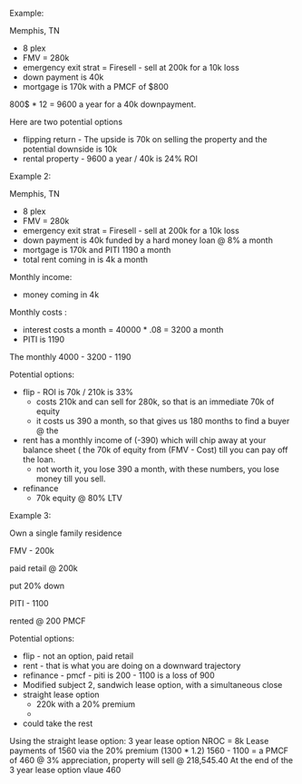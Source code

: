 
Example: 

Memphis, TN 

- 8 plex
- FMV = 280k
- emergency exit strat  = Firesell - sell at 200k for a 10k loss
- down payment is 40k
- mortgage is 170k with a PMCF of $800


800$ * 12 = 9600 a year for a 40k downpayment. 



Here are two potential options
 - flipping return - The upside is 70k on selling the property and the potential downside is 10k 
- rental property - 9600 a year / 40k is 24% ROI



Example 2: 

Memphis, TN 

- 8 plex
- FMV = 280k
- emergency exit strat  = Firesell - sell at 200k for a 10k loss
- down payment is 40k funded by a hard money loan @ 8% a month
- mortgage is 170k and PITI  1190 a month
- total rent coming in is 4k a month 


Monthly income:
- money coming in 4k 

Monthly costs :
- interest costs a month =  40000 * .08 = 3200 a month
- PITI is 1190


The monthly 4000 - 3200 - 1190



Potential options:
- flip - ROI is 70k / 210k is 33% 
	- costs 210k and can sell for 280k, so that is an immediate 70k of equity
	- it costs us 390 a month, so that gives us 180 months to find a buyer @ the 
- rent has a monthly income of (-390) which will chip away at your balance sheet ( the 70k of equity from (FMV - Cost) till you can pay off the loan. 
	- not worth it, you lose 390 a month, with these numbers, you lose money till you sell. 
- refinance 
	- 70k equity @ 80% LTV 


Example 3:

Own a single family residence

FMV - 200k 

paid retail @ 200k 

 put 20% down

PITI - 1100 

rented @ 200 PMCF 


Potential options:
- flip - not an option, paid retail
- rent - that is what you are doing on a downward trajectory
- refinance - pmcf - piti is 200 - 1100 is a loss of 900 
- Modified subject 2, sandwich lease option,  with a simultaneous close
- straight lease option
	- 220k with a 20% premium
	- 
- could take the rest 



Using the straight lease option:
3 year lease option 
NROC = 8k
Lease payments of 1560 via the 20% premium  (1300 * 1.2)
1560 - 1100 = a PMCF of 460
@ 3% appreciation, property will sell @ 218,545.40
At the end of the 3 year lease option vlaue
460 

